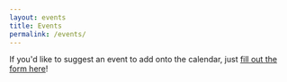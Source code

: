 ```yaml
---
layout: events
title: Events
permalink: /events/
---
```


If you'd like to suggest an event to add onto the calendar, just <a href="https://forms.gle/A6EfeAMQzyWJT6XFA">fill out the form here</a>!